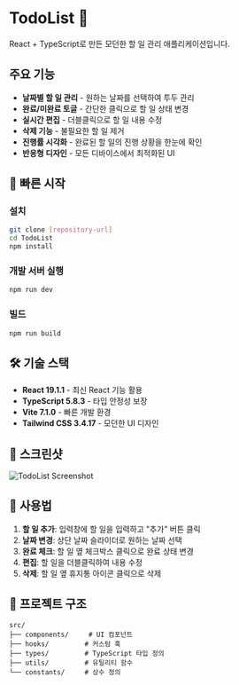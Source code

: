 # TodoList 📝

React + TypeScript로 만든 모던한 할 일 관리 애플리케이션입니다.

## 주요 기능

- **날짜별 할 일 관리** - 원하는 날짜를 선택하여 투두 관리
- **완료/미완료 토글** - 간단한 클릭으로 할 일 상태 변경
- **실시간 편집** - 더블클릭으로 할 일 내용 수정
- **삭제 기능** - 불필요한 할 일 제거
- **진행률 시각화** - 완료된 할 일의 진행 상황을 한눈에 확인
- **반응형 디자인** - 모든 디바이스에서 최적화된 UI

## 🚀 빠른 시작

### 설치

```bash
git clone [repository-url]
cd TodoList
npm install
```

### 개발 서버 실행

```bash
npm run dev
```

### 빌드

```bash
npm run build
```

## 🛠️ 기술 스택

- **React 19.1.1** - 최신 React 기능 활용
- **TypeScript 5.8.3** - 타입 안정성 보장
- **Vite 7.1.0** - 빠른 개발 환경
- **Tailwind CSS 3.4.17** - 모던한 UI 디자인

## 📱 스크린샷

![TodoList Screenshot](screenshot.png)

## 🔧 사용법

1. **할 일 추가**: 입력창에 할 일을 입력하고 "추가" 버튼 클릭
2. **날짜 변경**: 상단 날짜 슬라이더로 원하는 날짜 선택
3. **완료 체크**: 할 일 옆 체크박스 클릭으로 완료 상태 변경
4. **편집**: 할 일을 더블클릭하여 내용 수정
5. **삭제**: 할 일 옆 휴지통 아이콘 클릭으로 삭제

## 📁 프로젝트 구조

```
src/
├── components/     # UI 컴포넌트
├── hooks/         # 커스텀 훅
├── types/         # TypeScript 타입 정의
├── utils/         # 유틸리티 함수
└── constants/     # 상수 정의
```
